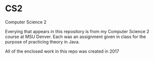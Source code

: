 # CS2
Computer Science 2

Everying that appears in this repository is from my Computer Science 2 course at MSU Denver. Each was an assignment given in class for the purpose of practicing theory in Java.

All of the enclosed work in this repo was created in 2017
